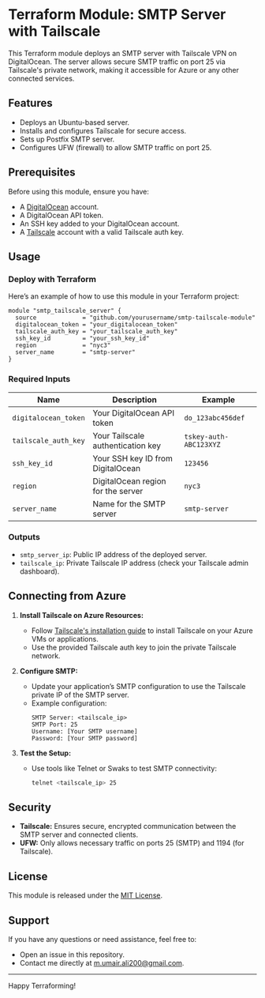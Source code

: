 
# Terraform Module: SMTP Server with Tailscale

This Terraform module deploys an SMTP server with Tailscale VPN on DigitalOcean. The server allows secure SMTP traffic on port 25 via Tailscale's private network, making it accessible for Azure or any other connected services.

## Features
- Deploys an Ubuntu-based server.
- Installs and configures Tailscale for secure access.
- Sets up Postfix SMTP server.
- Configures UFW (firewall) to allow SMTP traffic on port 25.

## Prerequisites
Before using this module, ensure you have:
- A [DigitalOcean](https://digitalocean.com) account.
- A DigitalOcean API token.
- An SSH key added to your DigitalOcean account.
- A [Tailscale](https://tailscale.com) account with a valid Tailscale auth key.

## Usage

### Deploy with Terraform
Here’s an example of how to use this module in your Terraform project:

```hcl
module "smtp_tailscale_server" {
  source             = "github.com/yourusername/smtp-tailscale-module"
  digitalocean_token = "your_digitalocean_token"
  tailscale_auth_key = "your_tailscale_auth_key"
  ssh_key_id         = "your_ssh_key_id"
  region             = "nyc3"
  server_name        = "smtp-server"
}
```

### Required Inputs
| Name                | Description                                   | Example                      |
|---------------------|-----------------------------------------------|------------------------------|
| `digitalocean_token`| Your DigitalOcean API token                  | `do_123abc456def`            |
| `tailscale_auth_key`| Your Tailscale authentication key            | `tskey-auth-ABC123XYZ`       |
| `ssh_key_id`        | Your SSH key ID from DigitalOcean            | `123456`                     |
| `region`            | DigitalOcean region for the server           | `nyc3`                       |
| `server_name`       | Name for the SMTP server                     | `smtp-server`                |

### Outputs
- `smtp_server_ip`: Public IP address of the deployed server.
- `tailscale_ip`: Private Tailscale IP address (check your Tailscale admin dashboard).

## Connecting from Azure
1. **Install Tailscale on Azure Resources:**
   - Follow [Tailscale's installation guide](https://tailscale.com/kb/1062/install) to install Tailscale on your Azure VMs or applications.
   - Use the provided Tailscale auth key to join the private Tailscale network.

2. **Configure SMTP:**
   - Update your application’s SMTP configuration to use the Tailscale private IP of the SMTP server.
   - Example configuration:
     ```plaintext
     SMTP Server: <tailscale_ip>
     SMTP Port: 25
     Username: [Your SMTP username]
     Password: [Your SMTP password]
     ```

3. **Test the Setup:**
   - Use tools like Telnet or Swaks to test SMTP connectivity:
     ```bash
     telnet <tailscale_ip> 25
     ```

## Security
- **Tailscale:** Ensures secure, encrypted communication between the SMTP server and connected clients.
- **UFW:** Only allows necessary traffic on ports 25 (SMTP) and 1194 (for Tailscale).

## License
This module is released under the [MIT License](LICENSE).

## Support
If you have any questions or need assistance, feel free to:
- Open an issue in this repository.
- Contact me directly at [m.umair.ali200@gmail.com](mailto:m.umair.ali200@gmail.com).

---

Happy Terraforming!